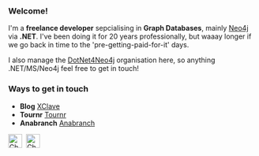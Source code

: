 ### Welcome! 

I'm  a **freelance developer** sepcialising in **Graph Databases**, mainly [Neo4j](https://neo4j.com) via **.NET**. I've been doing it for 20 years professionally, but waaay longer if we go back in time to the 'pre-getting-paid-for-it' days.

I also manage the [DotNet4Neo4j](https://github.com/dotnet4neo4j) organisation here, so anything .NET/MS/Neo4j feel free to get in touch!

### Ways to get in touch

* **Blog** [XClave](https://xclave.co.uk)
* **Tournr** [Tournr](https://tournr.com)
* **Anabranch** [Anabranch](https://anabranch.co.uk)

<a href="https://www.linkedin.com/in/cskardon" target="_blank"><img align="center" src="https://cdn.jsdelivr.net/npm/simple-icons@3.0.1/icons/linkedin.svg" alt="Charlotte Skardon LinkedIn" height="28" width="28" /></a>&nbsp; <a href="https://twitter.com/cskardon" target="_blank"><img align="center" src="https://cdn.jsdelivr.net/npm/simple-icons@3.0.1/icons/twitter.svg" alt="Charlotte Skardon Twitter" height="28" width="28" /></a>&nbsp; 



<!--
**cskardon/cskardon** is a ✨ _special_ ✨ repository because its `README.md` (this file) appears on your GitHub profile.

Here are some ideas to get you started:

- 🔭 I’m currently working on ...
- 🌱 I’m currently learning ...
- 👯 I’m looking to collaborate on ...
- 🤔 I’m looking for help with ...
- 💬 Ask me about ...
- 📫 How to reach me: ...
- 😄 Pronouns: ...
- ⚡ Fun fact: ...
-->
